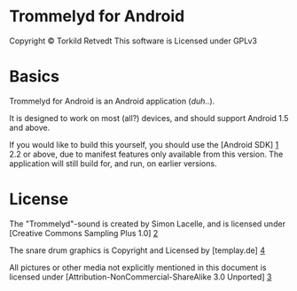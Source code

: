 Trommelyd for Android
======================

Copyright © Torkild Retvedt
This software is Licensed under GPLv3

Basics
======

Trommelyd for Android is an Android application (*duh..*).

It is designed to work on most (all?) devices, and should support Android 1.5 and
above.

If you would like to build this yourself, you should use the [Android SDK] [1]
2.2 or above, due to manifest features only available from this version. The
application will still build for, and run, on earlier versions.


License
=======

The "Trommelyd"-sound is created by Simon Lacelle, and is licensed under
[Creative Commons Sampling Plus 1.0] [2]

The snare drum graphics is Copyright and Licensed by [templay.de] [4]

All pictures or other media not explicitly mentioned in this document is
licensed under [Attribution-NonCommercial-ShareAlike 3.0 Unported] [3]

[1]: http://developer.android.com/sdk/index.html
[2]: http://creativecommons.org/licenses/sampling+/1.0/
[3]: http://creativecommons.org/licenses/by-nc-sa/3.0/
[4]: http://templay.de/
